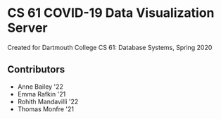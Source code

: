 # CS 61 COVID-19 Data Visualization Server

Created for Dartmouth College CS 61: Database Systems, Spring 2020

## Contributors

- Anne Bailey '22
- Emma Rafkin '21
- Rohith Mandavilli '22
- Thomas Monfre '21
